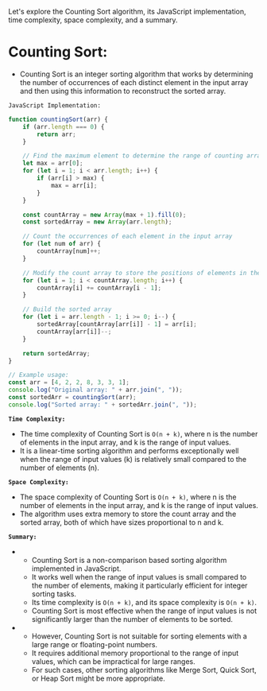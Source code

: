 Let's explore the Counting Sort algorithm, its JavaScript implementation, time complexity, space complexity, and a summary.


# Counting Sort:

- Counting Sort is an integer sorting algorithm that works by determining the number of occurrences of each distinct element in the input array and then using this information to reconstruct the sorted array.

`JavaScript Implementation:`

```javascript
function countingSort(arr) {
    if (arr.length === 0) {
        return arr;
    }

    // Find the maximum element to determine the range of counting array
    let max = arr[0];
    for (let i = 1; i < arr.length; i++) {
        if (arr[i] > max) {
            max = arr[i];
        }
    }

    const countArray = new Array(max + 1).fill(0);
    const sortedArray = new Array(arr.length);

    // Count the occurrences of each element in the input array
    for (let num of arr) {
        countArray[num]++;
    }

    // Modify the count array to store the positions of elements in the sorted order
    for (let i = 1; i < countArray.length; i++) {
        countArray[i] += countArray[i - 1];
    }

    // Build the sorted array
    for (let i = arr.length - 1; i >= 0; i--) {
        sortedArray[countArray[arr[i]] - 1] = arr[i];
        countArray[arr[i]]--;
    }

    return sortedArray;
}

// Example usage:
const arr = [4, 2, 2, 8, 3, 3, 1];
console.log("Original array: " + arr.join(", "));
const sortedArr = countingSort(arr);
console.log("Sorted array: " + sortedArr.join(", "));
```

**`Time Complexity:`**

- The time complexity of Counting Sort is `O(n + k)`, where n is the number of elements in the input array, and k is the range of input values. 
- It is a linear-time sorting algorithm and performs exceptionally well when the range of input values (k) is relatively small compared to the number of elements (n).

**`Space Complexity:`**

- The space complexity of Counting Sort is `O(n + k)`, where n is the number of elements in the input array, and k is the range of input values. 
- The algorithm uses extra memory to store the count array and the sorted array, both of which have sizes proportional to n and k.

**`Summary:`**

- 
    - Counting Sort is a non-comparison based sorting algorithm implemented in JavaScript. 
    - It works well when the range of input values is small compared to the number of elements, making it particularly efficient for integer sorting tasks. 
    - Its time complexity is `O(n + k)`, and its space complexity is `O(n + k)`. 
    - Counting Sort is most effective when the range of input values is not significantly larger than the number of elements to be sorted.

- 
    - However, Counting Sort is not suitable for sorting elements with a large range or floating-point numbers. 
    - It requires additional memory proportional to the range of input values, which can be impractical for large ranges. 
    - For such cases, other sorting algorithms like Merge Sort, Quick Sort, or Heap Sort might be more appropriate.